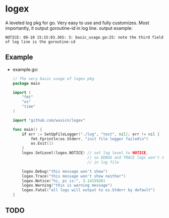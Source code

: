 logex
=====

A leveled log pkg for go. Very easy to use and fully customizes.
Most importantly, it output goroutine-id in log line. output example:

    NOTICE: 08-10 15:15:03.365: 3: basic_usage.go:25: note the third field of log line is the goroutine-id


## Example

  * example.go:

    ``` go
    // The very basic usage of logex pkg
    package main

    import (
        "fmt"
        "os"
        "time"
    )

    import "github.com/wuxicn/logex"

    func main() {
        if err := SetUpFileLogger("./log", "test", nil); err != nil {
            fmt.Fprintln(os.Stderr, "init file logger failed\n")
            os.Exit(1)
        }
        logex.SetLevel(logex.NOTICE) // set log level to NOTICE,
                                     // so DEBUG and TRACE logs won't show
                                     // in log file

        logex.Debug("this message won't show")
        logex.Trace("this message won't show neither")
        logex.Notice("hi, pi is:", 3.1415926)
        logex.Warning("this is warning message")
        logex.Fatal("all logs will output to os.Stderr by default")
    }
    ```

## TODO



